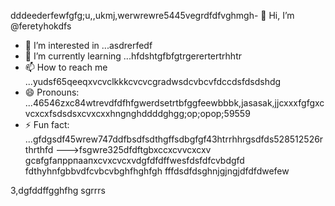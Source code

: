 dddeederfewfgfg;u,,ukmj,werwrewre5445vegrdfdfvghmgh- 👋 Hi, I’m @feretyhokdfs
- 👀 I’m interested in ...asdrerfedf
- 🌱 I’m currently learning ...hfdshtgfbfgtrgerertertrhhtr
- 📫 How to reach me ...yudsf65qeeqxvcvclkkkcvcvcgradwsdcvbcvfdccdsfdsdshdg
- 😄 Pronouns: ...46546zxc84wtrevdfdfhfgwerdsetrtbfggfeewbbbk,jasasak,jjcxxxfgfgxcvcxcxfsdsdsxcvxcxxhngnghddddghgg;op;opop;59559
- ⚡ Fun fact: ...gfdgsdf45wrew747ddfbsdfsdthgffsdbgfgf43htrrhhrgsdfds528512526rthrthfd
--->fsgwre325dfdftgbxccxcvvcxcxv
gcвfgfапррпаапxcvxcvcxvdgfdfdffwesfdsfdfcvbdgfd
fdthyhnfgbbvdfcvbcvbghfhghfgh
fffdsdfdsghnjgjngjdfdfdwefew

3,dgfddffgghfhg
sgrrrs
